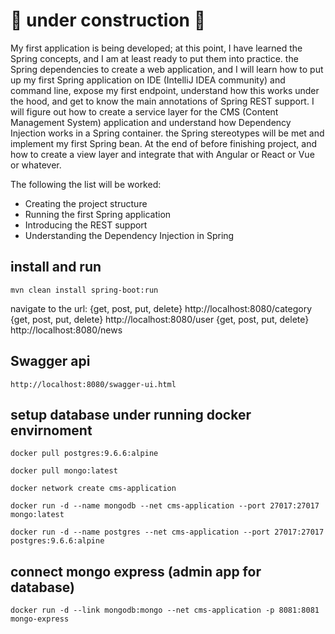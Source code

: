 # 🚧 under construction 🚧

My first application is being developed; at this point, I have learned the Spring concepts, and I am at least ready to put them into practice. the Spring dependencies to create a web application, and I will learn how to put up my first Spring application on IDE (IntelliJ IDEA community) and command line, expose my first endpoint, understand how this works under the hood, and get to know the main annotations of Spring REST support. I will figure out how to create a service layer for the CMS (Content Management System) application and understand how Dependency Injection works in a Spring container. the Spring stereotypes will be met and implement my first Spring bean. At the end of before finishing project, and how to create a view layer and integrate that with Angular or React or Vue or whatever.

The following the list will be worked:

- Creating the project structure
- Running the first Spring application
- Introducing the REST support
- Understanding the Dependency Injection in Spring

## install and run

`mvn clean install spring-boot:run`

navigate to the url:
{get, post, put, delete} http://localhost:8080/category
{get, post, put, delete} http://localhost:8080/user
{get, post, put, delete} http://localhost:8080/news

## Swagger api

`http://localhost:8080/swagger-ui.html`

## setup database under running docker envirnoment

`docker pull postgres:9.6.6:alpine`

`docker pull mongo:latest`

`docker network create cms-application`

`docker run -d --name mongodb --net cms-application --port 27017:27017 mongo:latest`

`docker run -d --name postgres --net cms-application --port 27017:27017 postgres:9.6.6:alpine`

## connect mongo express (admin app for database)

`docker run -d --link mongodb:mongo --net cms-application -p 8081:8081 mongo-express`